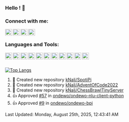 ### Hello ! 👋

### Connect with me:
[<img align="left" alt="kNalj" width="22px" src="https://cdn.jsdelivr.net/npm/simple-icons@3.13.0/icons/stackoverflow.svg" />][so]
[<img align="left" alt="kNalj" width="22px" src="https://cdn.jsdelivr.net/npm/simple-icons@3.13.0/icons/linkedin.svg" />][linkedin]
[<img align="left" alt="kNalj" width="22px" src="https://cdn.jsdelivr.net/npm/simple-icons@3.13.0/icons/gmail.svg" />][gmail]
[<img align="left" alt="kNalj" width="22px" src="https://cdn.jsdelivr.net/npm/simple-icons@3.13.0/icons/facebook.svg" />][facebook]

<br>

### Languages and Tools:
[<img align="left" alt="kNalj" width="22px" src="https://cdn.jsdelivr.net/npm/simple-icons@3.13.0/icons/python.svg" />][python]
[<img align="left" alt="kNalj" width="22px" src="https://cdn.jsdelivr.net/npm/simple-icons@3.13.0/icons/cplusplus.svg" />][cplusplus]
[<img align="left" alt="kNalj" width="22px" src="https://cdn.jsdelivr.net/npm/simple-icons@3.13.0/icons/git.svg" />][git]
[<img align="left" alt="kNalj" width="22px" src="https://cdn.jsdelivr.net/npm/simple-icons@3.13.0/icons/sqlite.svg" />][sqlite]
[<img align="left" alt="kNalj" width="22px" src="https://cdn.jsdelivr.net/npm/simple-icons@3.13.0/icons/pycharm.svg" />][pycharm]
[<img align="left" alt="kNalj" width="22px" src="https://cdn.jsdelivr.net/npm/simple-icons@3.13.0/icons/php.svg" />][php]
[<img align="left" alt="kNalj" width="22px" src="https://cdn.jsdelivr.net/npm/simple-icons@3.13.0/icons/html5.svg" />][html5]
[<img align="left" alt="kNalj" width="22px" src="https://cdn.jsdelivr.net/npm/simple-icons@3.13.0/icons/css3.svg" />][css3]
[<img align="left" alt="kNalj" width="22px" src="https://cdn.jsdelivr.net/npm/simple-icons@3.13.0/icons/laravel.svg" />][laravel]
[<img align="left" alt="kNalj" width="22px" src="https://cdn.jsdelivr.net/npm/simple-icons@3.13.0/icons/linux.svg" />][linux]
[<img align="left" alt="kNalj" width="22px" src="https://cdn.jsdelivr.net/npm/simple-icons@3.13.0/icons/ubuntu.svg" />][ubuntu]
<!--[<img align="left" alt="kNalj" width="22px" src="" />][]
[<img align="left" alt="kNalj" width="22px" src="" />][]-->

<br>
<br>

<!--![kNalj's GitHub stats](https://github-readme-stats.vercel.app/api?username=kNalj&show_icons=true&theme=dracula&include_all_commits=true&count_private=true)-->

[![Top Langs](https://github-readme-stats.vercel.app/api/top-langs/?username=kNalj&bg_color=0d1117&text_color=c9d1d9&count_private=true&layout=compact)](https://github.com/kNalj/)

<!--RECENT_ACTIVITY:start-->
1. 📔 Created new repository [kNalj/SpotiPi](https://github.com/kNalj/SpotiPi)
2. 📔 Created new repository [kNalj/AdventOfCode2022](https://github.com/kNalj/AdventOfCode2022)
3. 📔 Created new repository [kNalj/ChessBrawlTinyServer](https://github.com/kNalj/ChessBrawlTinyServer)
4. 👍 Approved [#57](https://github.com/ondewo/ondewo-nlu-client-python/pull/57#pullrequestreview-1013353650) in [ondewo/ondewo-nlu-client-python](https://github.com/ondewo/ondewo-nlu-client-python)
5. 👍 Approved [#9](https://github.com/ondewo/ondewo-bpi/pull/9#pullrequestreview-969551859) in [ondewo/ondewo-bpi](https://github.com/ondewo/ondewo-bpi)
<!--RECENT_ACTIVITY:end-->

<!--RECENT_ACTIVITY:last_update-->
Last Updated: Monday, August 25th, 2025, 12:43:41 AM
<!--RECENT_ACTIVITY:last_update_end-->


[so]: https://stackoverflow.com/users/6572309/knalj
[linkedin]: https://www.linkedin.com/in/luka-drmi%C4%87-247a3a157
[gmail]: mailto:drmishello69@gmail.com
[facebook]: https://www.facebook.com/profile.php?id=623539206
[python]: https://www.python.org/
[cplusplus]: https://www.cplusplus.com/
[git]: https://git-scm.com/
[sqlite]: https://www.sqlite.org/index.html
[pycharm]: https://www.jetbrains.com/pycharm/
[php]: https://www.php.net/
[html5]: https://whatwg.org/
[css3]: https://www.w3.org/
[laravel]: https://laravel.com/
[linux]: https://www.linux.org/
[ubuntu]: https://ubuntu.com/

